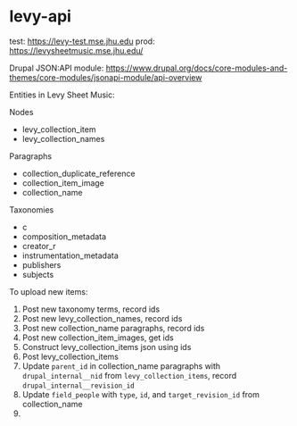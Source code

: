 # levy-api

test: https://levy-test.mse.jhu.edu
prod: https://levysheetmusic.mse.jhu.edu/


Drupal JSON:API module: https://www.drupal.org/docs/core-modules-and-themes/core-modules/jsonapi-module/api-overview

Entities in Levy Sheet Music:

Nodes
- levy_collection_item
- levy_collection_names

Paragraphs
 - collection_duplicate_reference
 - collection_item_image
 - collection_name

Taxonomies
 - c
 - composition_metadata
 - creator_r
 - instrumentation_metadata
 - publishers
 - subjects

To upload new items:
1. Post new taxonomy terms, record ids
2. Post new levy_collection_names, record ids
3. Post new collection_name paragraphs, record ids
4. Post new collection_item_images, get ids
5. Construct levy_collection_items json using ids
6. Post levy_collection_items
7. Update `parent_id` in collection_name paragraphs with `drupal_internal__nid` from `levy_collection_items`, record `drupal_internal__revision_id`
8. Update `field_people` with `type`, `id`, and `target_revision_id` from collection_name
9.

